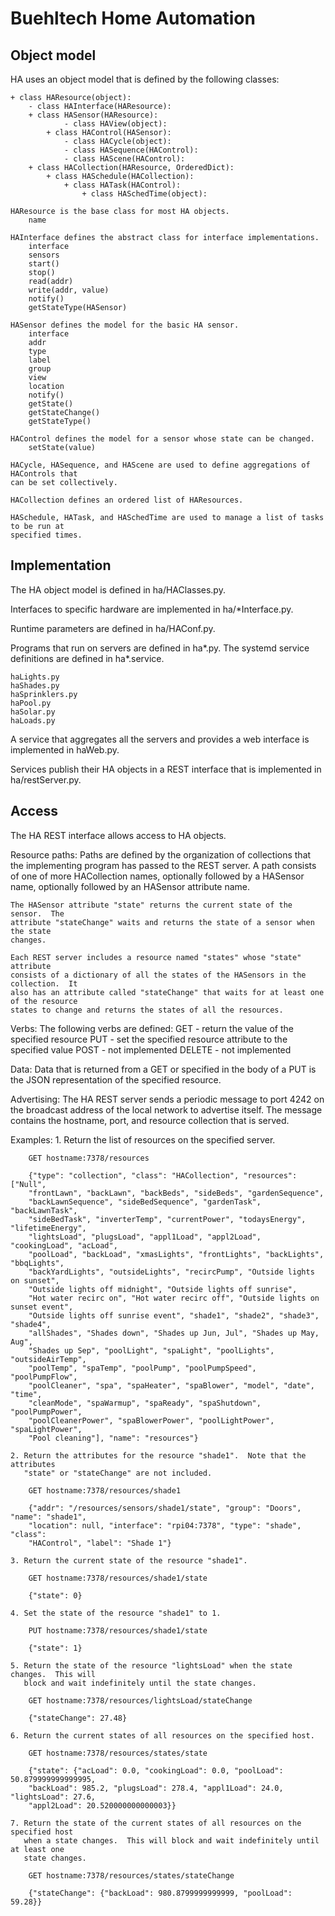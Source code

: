 Buehltech Home Automation
=========================

Object model
------------

HA uses an object model that is defined by the following classes:

	+ class HAResource(object):
	    - class HAInterface(HAResource):
	    + class HASensor(HAResource):
	            - class HAView(object):
	        + class HAControl(HASensor):
	            - class HACycle(object):
	            - class HASequence(HAControl):
	            - class HAScene(HAControl):
	    + class HACollection(HAResource, OrderedDict):
	        + class HASchedule(HACollection):
	            + class HATask(HAControl):
	                + class HASchedTime(object):

    HAResource is the base class for most HA objects.
        name
        
    HAInterface defines the abstract class for interface implementations.
        interface
        sensors
        start()
        stop()
        read(addr)
        write(addr, value)
        notify()
        getStateType(HASensor)
        
    HASensor defines the model for the basic HA sensor.
        interface
        addr
        type
        label
        group
        view
        location
        notify()
        getState()
        getStateChange()
        getStateType()
        
    HAControl defines the model for a sensor whose state can be changed.
        setState(value)

    HACycle, HASequence, and HAScene are used to define aggregations of HAControls that 
    can be set collectively.

    HACollection defines an ordered list of HAResources.

    HASchedule, HATask, and HASchedTime are used to manage a list of tasks to be run at 
    specified times.
        
Implementation
--------------

The HA object model is defined in ha/HAClasses.py.

Interfaces to specific hardware are implemented in ha/*Interface.py.

Runtime parameters are defined in ha/HAConf.py.

Programs that run on servers are defined in ha*.py.
The systemd service definitions are defined in ha*.service.
  
    haLights.py	
    haShades.py	
    haSprinklers.py
    haPool.py	
    haSolar.py
    haLoads.py
    	
A service that aggregates all the servers and provides a web interface is implemented in 
haWeb.py.

Services publish their HA objects in a REST interface that is implemented in 
ha/restServer.py.

Access
------

The HA REST interface allows access to HA objects.

Resource paths: 
    Paths are defined by the organization of collections that the implementing program 
    has  passed to the REST server.  A path consists of one of more HACollection names, 
    optionally  followed by a HASensor name, optionally followed by an HASensor 
    attribute name.

    The HASensor attribute "state" returns the current state of the sensor.  The
    attribute "stateChange" waits and returns the state of a sensor when the state
    changes.

    Each REST server includes a resource named "states" whose "state" attribute
    consists of a dictionary of all the states of the HASensors in the collection.  It
    also has an attribute called "stateChange" that waits for at least one of the resource
    states to change and returns the states of all the resources.

Verbs:
    The following verbs are defined:
    GET - return the value of the specified resource
    PUT - set the specified resource attribute to the specified value
    POST - not implemented
    DELETE - not implemented

Data:
    Data that is returned from a GET or specified in the body of a PUT is the JSON 
    representation of the specified resource.

Advertising:
    The HA REST server sends a periodic message to port 4242 on the broadcast address of 
    the local network to advertise itself.  The message contains the hostname, port, 
    and resource collection that is served.
    
Examples:
    1. Return the list of resources on the specified server.

        GET hostname:7378/resources

        {"type": "collection", "class": "HACollection", "resources": ["Null", 
        "frontLawn", "backLawn", "backBeds", "sideBeds", "gardenSequence", 
        "backLawnSequence", "sideBedSequence", "gardenTask", "backLawnTask", 
        "sideBedTask", "inverterTemp", "currentPower", "todaysEnergy", "lifetimeEnergy", 
        "lightsLoad", "plugsLoad", "appl1Load", "appl2Load", "cookingLoad", "acLoad", 
        "poolLoad", "backLoad", "xmasLights", "frontLights", "backLights", "bbqLights", 
        "backYardLights", "outsideLights", "recircPump", "Outside lights on sunset", 
        "Outside lights off midnight", "Outside lights off sunrise", 
        "Hot water recirc on", "Hot water recirc off", "Outside lights on sunset event", 
        "Outside lights off sunrise event", "shade1", "shade2", "shade3", "shade4", 
        "allShades", "Shades down", "Shades up Jun, Jul", "Shades up May, Aug", 
        "Shades up Sep", "poolLight", "spaLight", "poolLights", "outsideAirTemp", 
        "poolTemp", "spaTemp", "poolPump", "poolPumpSpeed", "poolPumpFlow", 
        "poolCleaner", "spa", "spaHeater", "spaBlower", "model", "date", "time", 
        "cleanMode", "spaWarmup", "spaReady", "spaShutdown", "poolPumpPower", 
        "poolCleanerPower", "spaBlowerPower", "poolLightPower", "spaLightPower", 
        "Pool cleaning"], "name": "resources"}

    2. Return the attributes for the resource "shade1".  Note that the attributes 
       "state" or "stateChange" are not included.

        GET hostname:7378/resources/shade1

        {"addr": "/resources/sensors/shade1/state", "group": "Doors", "name": "shade1", 
        "location": null, "interface": "rpi04:7378", "type": "shade", "class": 
        "HAControl", "label": "Shade 1"}
     
    3. Return the current state of the resource "shade1".

        GET hostname:7378/resources/shade1/state

        {"state": 0}

    4. Set the state of the resource "shade1" to 1.

        PUT hostname:7378/resources/shade1/state

        {"state": 1}
     
    5. Return the state of the resource "lightsLoad" when the state changes.  This will
       block and wait indefinitely until the state changes.

        GET hostname:7378/resources/lightsLoad/stateChange

        {"stateChange": 27.48}

    6. Return the current states of all resources on the specified host.

        GET hostname:7378/resources/states/state

        {"state": {"acLoad": 0.0, "cookingLoad": 0.0, "poolLoad": 50.879999999999995, 
        "backLoad": 985.2, "plugsLoad": 278.4, "appl1Load": 24.0, "lightsLoad": 27.6, 
        "appl2Load": 20.520000000000003}}

    7. Return the state of the current states of all resources on the specified host 
       when a state changes.  This will block and wait indefinitely until at least one 
       state changes.

        GET hostname:7378/resources/states/stateChange

        {"stateChange": {"backLoad": 980.8799999999999, "poolLoad": 59.28}}


